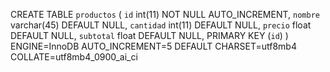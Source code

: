 CREATE TABLE `productos` (
  `id` int(11) NOT NULL AUTO_INCREMENT,
  `nombre` varchar(45) DEFAULT NULL,
  `cantidad` int(11) DEFAULT NULL,
  `precio` float DEFAULT NULL,
  `subtotal` float DEFAULT NULL,
  PRIMARY KEY (`id`)
) ENGINE=InnoDB AUTO_INCREMENT=5 DEFAULT CHARSET=utf8mb4 COLLATE=utf8mb4_0900_ai_ci
